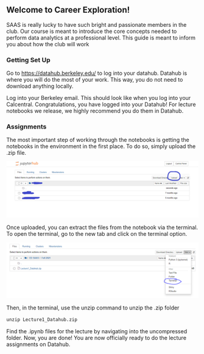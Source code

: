 ## Welcome to Career Exploration!

SAAS is really lucky to have such bright and passionate members in the club. Our course is meant to introduce the core concepts needed to perform data analytics at a professional level. This guide is meant to inform you about how the club will work 

### Getting Set Up

Go to https://datahub.berkeley.edu/ to log into your datahub. Datahub is where you will do the most of your work. This way, you do not need to download anything locally. 

Log into your Berkeley email. This should look like when you log into your Calcentral. Congratulations, you have logged into your Datahub! For lecture notebooks we release, we highly recommend you do them in Datahub.

### Assignments

The most important step of working through the notebooks is getting the notebooks in the environment in the first place. To do so, simply upload the .zip file.  

<div><img src="https://github.com/Mphan6139/Fall_2021_SAAS_CX/blob/c5035cade178fab67fc95c47b217737b1fc23941/docs/upload.PNG" class="img-responsive" alt=""> </div>


Once uploaded, you can extract the files from the notebook via the terminal. To open the terminal, go to the new tab and click on the terminal option.

<div><img src="https://github.com/Mphan6139/Fall_2021_SAAS_CX/blob/c5035cade178fab67fc95c47b217737b1fc23941/docs/terminal.PNG" class="img-responsive" alt=""> </div>

Then, in the terminal, use the unzip command to unzip the .zip folder

```markdown
unzip Lecture1_Datahub.zip
```

Find the .ipynb files for the lecture by navigating into the uncompressed folder. Now, you are done! You are now officially ready to do the lecture assignments on Datahub.  
